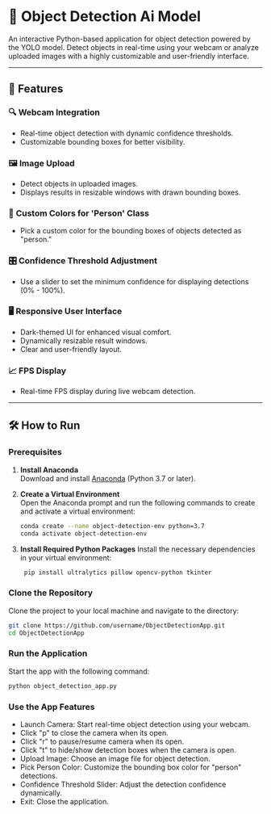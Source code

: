 # 🚀 Object Detection Ai Model

An interactive Python-based application for object detection powered by the YOLO model. Detect objects in real-time using your webcam or analyze uploaded images with a highly customizable and user-friendly interface.

---

## 🌟 Features

### 🔍 **Webcam Integration**
- Real-time object detection with dynamic confidence thresholds.
- Customizable bounding boxes for better visibility.

### 🖼️ **Image Upload**
- Detect objects in uploaded images.
- Displays results in resizable windows with drawn bounding boxes.

### 🎨 **Custom Colors for 'Person' Class**
- Pick a custom color for the bounding boxes of objects detected as "person."

### 🎛️ **Confidence Threshold Adjustment**
- Use a slider to set the minimum confidence for displaying detections (0% - 100%).

### 🖥️ **Responsive User Interface**
- Dark-themed UI for enhanced visual comfort.
- Dynamically resizable result windows.
- Clear and user-friendly layout.

### 📈 **FPS Display**
- Real-time FPS display during live webcam detection.

---

## 🛠️ How to Run

### Prerequisites

1. **Install Anaconda**  
   Download and install [Anaconda](https://www.anaconda.com/products/distribution) (Python 3.7 or later).  

2. **Create a Virtual Environment**  
   Open the Anaconda prompt and run the following commands to create and activate a virtual environment:  
   ```bash
   conda create --name object-detection-env python=3.7
   conda activate object-detection-env

3. **Install Required Python Packages**
   Install the necessary dependencies in your virtual environment:
   ```bash
    pip install ultralytics pillow opencv-python tkinter
   
### Clone the Repository
  Clone the project to your local machine and navigate to the directory:
  ```bash
  git clone https://github.com/username/ObjectDetectionApp.git
  cd ObjectDetectionApp
```
### Run the Application
  Start the app with the following command:
  ```bash
  python object_detection_app.py
```

### Use the App Features
- Launch Camera: Start real-time object detection using your webcam.
- Click "p" to close the camera when its open.
- Click "r" to pause/resume camera when its open.
- Click "t" to hide/show detection boxes when the camera is open.
- Upload Image: Choose an image file for object detection.
- Pick Person Color: Customize the bounding box color for "person" detections.
- Confidence Threshold Slider: Adjust the detection confidence dynamically.
- Exit: Close the application.
